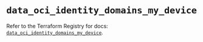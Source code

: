 # `data_oci_identity_domains_my_device`

Refer to the Terraform Registry for docs: [`data_oci_identity_domains_my_device`](https://registry.terraform.io/providers/hashicorp/oci/7.19.0/docs/data-sources/identity_domains_my_device).
